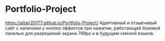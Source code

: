 # Portfolio-Project
https://altair20177.github.io/Portfolio-Project/
Адаптивный и отзывчивый сайт с наличием у кнопок эффектов при нажатии,
работающей боковой панелью для разрешений экрана 768рх и 
в будущем сменой языков.
